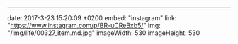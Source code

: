 ---
date: 2017-3-23 15:20:09 +0200
embed: "instagram"
link: "https://www.instagram.com/p/BR-uCReBxb5/"
img: "/img/life/00327_item.md.jpg"
imageWidth: 530
imageHeight: 530
